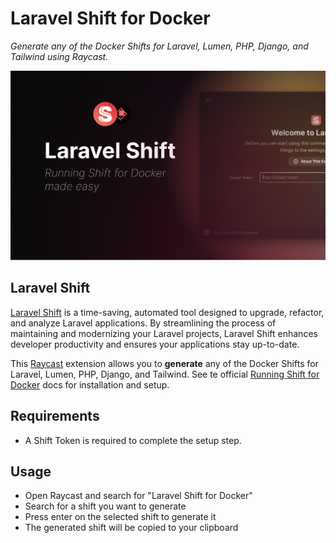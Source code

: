 # Laravel Shift for Docker

_Generate any of the Docker Shifts for Laravel, Lumen, PHP, Django, and Tailwind using Raycast._

![Raycast](./media/laravel-shift-cover.png)

## Laravel Shift
[Laravel Shift](https://laravelshift.com/) is a time-saving, automated tool designed to upgrade, refactor, and analyze Laravel applications. By streamlining the process of maintaining and modernizing your Laravel projects, Laravel Shift enhances developer productivity and ensures your applications stay up-to-date.

This [Raycast](https://www.raycast.com/) extension allows you to **generate** any of the Docker Shifts for Laravel, Lumen, PHP, Django, and Tailwind.
See te official [Running Shift
for Docker](https://laravelshift.com/docker/install) docs for installation and setup.

## Requirements

- A Shift Token is required to complete the setup step.

## Usage

- Open Raycast and search for "Laravel Shift for Docker"
- Search for a shift you want to generate
- Press enter on the selected shift to generate it
- The generated shift will be copied to your clipboard